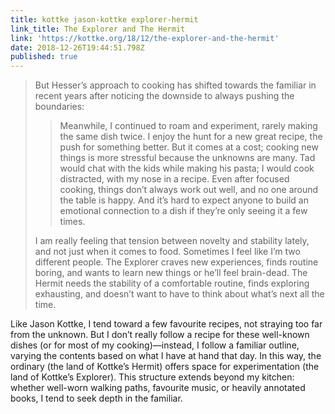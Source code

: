 ```yaml
---
title: kottke jason-kottke explorer-hermit
link_title: The Explorer and The Hermit
link: 'https://kottke.org/18/12/the-explorer-and-the-hermit'
date: 2018-12-26T19:44:51.798Z
published: true
---
```

> But Hesser’s approach to cooking has shifted towards the familiar in recent years after noticing the downside to always pushing the boundaries:
> 
> > Meanwhile, I continued to roam and experiment, rarely making the same dish twice. I enjoy the hunt for a new great recipe, the push for something better. But it comes at a cost; cooking new things is more stressful because the unknowns are many. Tad would chat with the kids while making his pasta; I would cook distracted, with my nose in a recipe. Even after focused cooking, things don’t always work out well, and no one around the table is happy. And it’s hard to expect anyone to build an emotional connection to a dish if they’re only seeing it a few times.
> 
> I am really feeling that tension between novelty and stability lately, and not just when it comes to food. Sometimes I feel like I’m two different people. The Explorer craves new experiences, finds routine boring, and wants to learn new things or he’ll feel brain-dead. The Hermit needs the stability of a comfortable routine, finds exploring exhausting, and doesn’t want to have to think about what’s next all the time.

Like Jason Kottke, I tend toward a few favourite recipes, not straying too far from the unknown. But I don’t really follow a recipe for these well-known dishes (or for most of my cooking)—instead, I follow a familiar outline, varying the contents based on what I have at hand that day. In this way, the ordinary (the land of Kottke’s Hermit) offers space for experimentation (the land of Kottke’s Explorer). This structure extends beyond my kitchen: whether well-worn walking paths, favourite music, or heavily annotated books, I tend to seek depth in the familiar.
